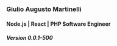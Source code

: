 
### Giulio Augusto Martinelli
#### Node.js | React | PHP Software Engineer
##### Version 0.0.1-500
